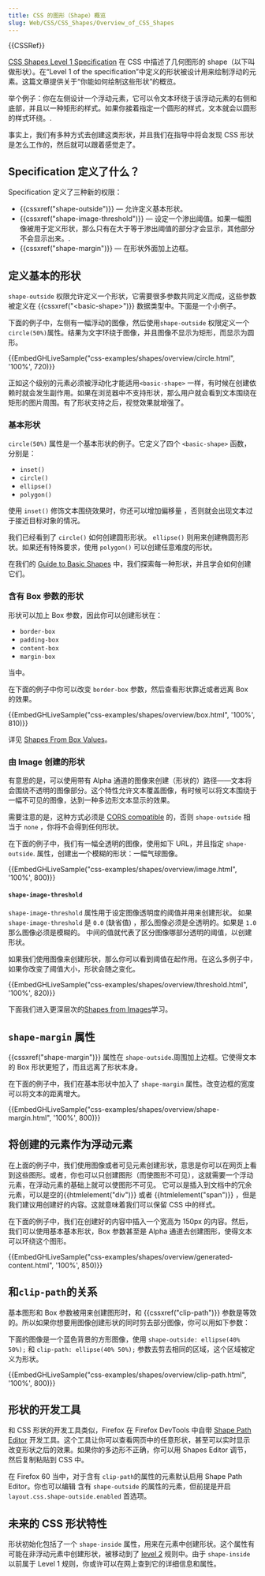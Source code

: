 ```yaml
---
title: CSS 的图形（Shape）概览
slug: Web/CSS/CSS_Shapes/Overview_of_CSS_Shapes
---
```

{{CSSRef}}

[CSS Shapes Level 1 Specification](https://www.w3.org/TR/css-shapes/) 在 CSS 中描述了几何图形的 shape（以下叫做形状）。在“Level 1 of the specification”中定义的形状被设计用来绘制浮动的元素。这篇文章提供关于“你能如何绘制这些形状”的概览。

举个例子：你在左侧设计一个浮动元素，它可以令文本环绕于该浮动元素的右侧和底部，并且以一种矩形的样式。如果你接着指定一个圆形的样式，文本就会以圆形的样式环绕。.

事实上，我们有多种方式去创建这类形状，并且我们在指导中将会发现 CSS 形状是怎么工作的，然后就可以跟着感觉走了。

## Specification 定义了什么？

Specification 定义了三种新的权限：

- {{cssxref("shape-outside")}} — 允许定义基本形状。
- {{cssxref("shape-image-threshold")}} — 设定一个渗出阈值。如果一幅图像被用于定义形状，那么只有在大于等于渗出阈值的部分才会显示，其他部分不会显示出来。.
- {{cssxref("shape-margin")}} — 在形状外面加上边框。

## 定义基本的形状

`shape-outside` 权限允许定义一个形状，它需要很多参数共同定义而成，这些参数被定义在 {{cssxref("&lt;basic-shape&gt;")}} 数据类型中。下面是一个小例子。

下面的例子中，左侧有一幅浮动的图像，然后使用`shape-outside` 权限定义一个`circle(50%)`属性。结果为文字环绕于图像，并且图像不显示为矩形，而显示为圆形。

{{EmbedGHLiveSample("css-examples/shapes/overview/circle.html", '100%', 720)}}

正如这个级别的元素必须被浮动化才能适用`<basic-shape>` 一样，有时候在创建依赖时就会发生副作用。如果在浏览器中不支持形状，那么用户就会看到文本围绕在矩形的图片周围。有了形状支持之后，视觉效果就增强了。

### 基本形状

`circle(50%)` 属性是一个基本形状的例子。它定义了四个 `<basic-shape>` 函数，分别是：

- `inset()`
- `circle()`
- `ellipse()`
- `polygon()`

使用 `inset()` 修饰文本围绕效果时，你还可以增加偏移量 ，否则就会出现文本过于接近目标对象的情况。

我们已经看到了 `circle()` 如何创建圆形形状。 `ellipse()` 则用来创建椭圆形形状。如果还有特殊要求，使用 `polygon()` 可以创建任意难度的形状。

在我们的 [Guide to Basic Shapes](/zh-CN/docs/Web/CSS/CSS_Shapes/Basic_Shapes) 中，我们探索每一种形状，并且学会如何创建它们。

### 含有 Box 参数的形状

形状可以加上 Box 参数，因此你可以创建形状在：

- `border-box`
- `padding-box`
- `content-box`
- `margin-box`

当中。

在下面的例子中你可以改变 `border-box` 参数，然后查看形状靠近或者远离 Box 的效果。

{{EmbedGHLiveSample("css-examples/shapes/overview/box.html", '100%', 810)}}

详见 [Shapes From Box Values](/zh-CN/docs/Web/CSS/CSS_Shapes/Shapes_From_Box_Values)。

### 由 Image 创建的形状

有意思的是，可以使用带有 Alpha 通道的图像来创建（形状的）路径——文本将会围绕不透明的图像部分。这个特性允许文本覆盖图像，有时候可以将文本围绕于一幅不可见的图像，达到一种多边形文本显示的效果。

需要注意的是，这种方式必须是 [CORS compatible](/zh-CN/docs/Web/HTTP/CORS) 的，否则 `shape-outside` 相当于 `none` ，你将不会得到任何形状。

在下面的例子中，我们有一幅全透明的图像，使用如下 URL，并且指定 `shape-outside`. 属性，创建出一个模糊的形状：一幅气球图像。

{{EmbedGHLiveSample("css-examples/shapes/overview/image.html", '100%', 800)}}

#### `shape-image-threshold`

`shape-image-threshold` 属性用于设定图像透明度的阈值并用来创建形状。 如果`shape-image-threshold` 是 `0.0` (缺省值) ，那么图像必须是全透明的。如果是 `1.0` 那么图像必须是模糊的。 中间的值就代表了区分图像哪部分透明的阈值，以创建形状。

如果我们使用图像来创建形状，那么你可以看到阈值在起作用。在这么多例子中，如果你改变了阈值大小，形状会随之变化。

{{EmbedGHLiveSample("css-examples/shapes/overview/threshold.html", '100%', 820)}}

下面我们进入更深层次的[Shapes from Images](/zh-CN/docs/Web/CSS/CSS_Shapes/Shapes_From_Images)学习。

## `shape-margin` 属性

{{cssxref("shape-margin")}} 属性在 `shape-outside`.周围加上边框。它使得文本的 Box 形状更短了，而且远离了形状本身。

在下面的例子中，我们在基本形状中加入了 `shape-margin` 属性。改变边框的宽度可以将文本的距离增大。

{{EmbedGHLiveSample("css-examples/shapes/overview/shape-margin.html", '100%', 800)}}

## 将创建的元素作为浮动元素

在上面的例子中，我们使用图像或者可见元素创建形状，意思是你可以在网页上看到这些图形。或者，你也可以只创建图形（而使图形不可见），这就需要一个浮动元素，在浮动元素的基础上就可以使图形不可见。 它可以是插入到文档中的冗余元素，可以是空的{{htmlelement("div")}} 或者 {{htmlelement("span")}} ，但是我们建议用创建好的内容。这就意味着我们可以保留 CSS 中的样式。

在下面的例子中，我们在创建好的内容中插入一个宽高为 150px 的内容。然后，我们可以使用基本基本形状，Box 参数甚至是 Alpha 通道去创建图形，使得文本可以环绕这个图形。

{{EmbedGHLiveSample("css-examples/shapes/overview/generated-content.html", '100%', 850)}}

## 和`clip-path`的关系

基本图形和 Box 参数被用来创建图形时，和 {{cssxref("clip-path")}} 参数是等效的。所以如果你想要用图像创建形状的同时剪去部分图像，你可以用如下参数：

下面的图像是一个蓝色背景的方形图像，使用 `shape-outside: ellipse(40% 50%);` 和 `clip-path: ellipse(40% 50%);` 参数去剪去相同的区域，这个区域被定义为形状。

{{EmbedGHLiveSample("css-examples/shapes/overview/clip-path.html", '100%', 800)}}

## 形状的开发工具

和 CSS 形状的开发工具类似，Firefox 在 Firefox DevTools 中自带 [Shape Path Editor](https://developer.mozilla.org/en-US/docs/Tools/Page_Inspector/How_to/Edit_CSS_shapes) 开发工具。这个工具让你可以查看网页中的任意形状，甚至可以实时显示改变形状之后的效果。如果你的多边形不正确，你可以用 Shapes Editor 调节，然后复制粘贴到 CSS 中。

在 Firefox 60 当中，对于含有 `clip-path`的属性的元素默认启用 Shape Path Editor。你也可以编辑 含有 `shape-outside` 的属性的元素，但前提是开启`layout.css.shape-outside.enabled` 首选项。

## 未来的 CSS 形状特性

形状初始化包括了一个 `shape-inside` 属性，用来在元素中创建形状。这个属性有可能在非浮动元素中创建形状，被移动到了 [level 2](https://drafts.csswg.org/css-shapes-2/) 规则中。由于 `shape-inside` 以前属于 Level 1 规则，你或许可以在网上查到它的详细信息和属性。
